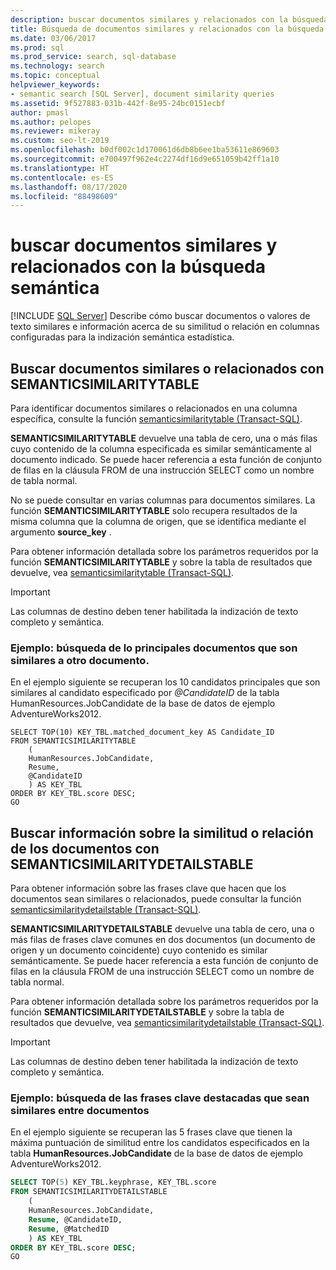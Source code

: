 ```yaml
---
description: buscar documentos similares y relacionados con la búsqueda semántica
title: Búsqueda de documentos similares y relacionados con la búsqueda semántica
ms.date: 03/06/2017
ms.prod: sql
ms.prod_service: search, sql-database
ms.technology: search
ms.topic: conceptual
helpviewer_keywords:
- semantic search [SQL Server], document similarity queries
ms.assetid: 9f527883-031b-442f-8e95-24bc0151ecbf
author: pmasl
ms.author: pelopes
ms.reviewer: mikeray
ms.custom: seo-lt-2019
ms.openlocfilehash: b0df002c1d170061d6db8b6ee1ba53611e869603
ms.sourcegitcommit: e700497f962e4c2274df16d9e651059b42ff1a10
ms.translationtype: HT
ms.contentlocale: es-ES
ms.lasthandoff: 08/17/2020
ms.locfileid: "88498609"
---
```

# <a name="find-similar-and-related-documents-with-semantic-search"></a>buscar documentos similares y relacionados con la búsqueda semántica
 [!INCLUDE [SQL Server](../../includes/applies-to-version/sqlserver.md)]
  Describe cómo buscar documentos o valores de texto similares e información acerca de su similitud o relación en columnas configuradas para la indización semántica estadística.  
   
##  <a name="find-similar-or-related-documents-with-semanticsimilaritytable"></a><a name="HowToQuerySimilar"></a> Buscar documentos similares o relacionados con SEMANTICSIMILARITYTABLE  
 Para identificar documentos similares o relacionados en una columna específica, consulte la función [semanticsimilaritytable &#40;Transact-SQL&#41;](../../relational-databases/system-functions/semanticsimilaritytable-transact-sql.md).  
  
 **SEMANTICSIMILARITYTABLE** devuelve una tabla de cero, una o más filas cuyo contenido de la columna especificada es similar semánticamente al documento indicado. Se puede hacer referencia a esta función de conjunto de filas en la cláusula FROM de una instrucción SELECT como un nombre de tabla normal.  
  
 No se puede consultar en varias columnas para documentos similares. La función **SEMANTICSIMILARITYTABLE** solo recupera resultados de la misma columna que la columna de origen, que se identifica mediante el argumento **source_key** .  
  
 Para obtener información detallada sobre los parámetros requeridos por la función **SEMANTICSIMILARITYTABLE** y sobre la tabla de resultados que devuelve, vea [semanticsimilaritytable &#40;Transact-SQL&#41;](../../relational-databases/system-functions/semanticsimilaritytable-transact-sql.md).  
  
> [!IMPORTANT]  
>  Las columnas de destino deben tener habilitada la indización de texto completo y semántica.  
  
###  <a name="example-find-the-top-documents-that-are-similar-to-another-document"></a><a name="HowToIdentifySimilar"></a> Ejemplo: búsqueda de lo principales documentos que son similares a otro documento.  
 En el ejemplo siguiente se recuperan los 10 candidatos principales que son similares al candidato especificado por *\@CandidateID* de la tabla HumanResources.JobCandidate de la base de datos de ejemplo AdventureWorks2012.  
  
```scr  
SELECT TOP(10) KEY_TBL.matched_document_key AS Candidate_ID  
FROM SEMANTICSIMILARITYTABLE  
    (  
    HumanResources.JobCandidate,  
    Resume,  
    @CandidateID  
    ) AS KEY_TBL  
ORDER BY KEY_TBL.score DESC;  
GO  
```  
  
##  <a name="find-info-about-how-documents-are-similar-or-related-with-semanticsimilaritydetailstable"></a><a name="HowToQuerySimilarity"></a>Buscar información sobre la similitud o relación de los documentos con SEMANTICSIMILARITYDETAILSTABLE  
 Para obtener información sobre las frases clave que hacen que los documentos sean similares o relacionados, puede consultar la función [semanticsimilaritydetailstable &#40;Transact-SQL&#41;](../../relational-databases/system-functions/semanticsimilaritydetailstable-transact-sql.md).  
  
 **SEMANTICSIMILARITYDETAILSTABLE** devuelve una tabla de cero, una o más filas de frases clave comunes en dos documentos (un documento de origen y un documento coincidente) cuyo contenido es similar semánticamente. Se puede hacer referencia a esta función de conjunto de filas en la cláusula FROM de una instrucción SELECT como un nombre de tabla normal.  
  
 Para obtener información detallada sobre los parámetros requeridos por la función **SEMANTICSIMILARITYDETAILSTABLE** y sobre la tabla de resultados que devuelve, vea [semanticsimilaritydetailstable &#40;Transact-SQL&#41;](../../relational-databases/system-functions/semanticsimilaritydetailstable-transact-sql.md).  
  
> [!IMPORTANT]  
>  Las columnas de destino deben tener habilitada la indización de texto completo y semántica.  
  
###  <a name="example-find-the-top-key-phrases-that-are-similar-between-documents"></a><a name="HowToSimilarPhrases"></a> Ejemplo: búsqueda de las frases clave destacadas que sean similares entre documentos  
 En el ejemplo siguiente se recuperan las 5 frases clave que tienen la máxima puntuación de similitud entre los candidatos especificados en la tabla **HumanResources.JobCandidate** de la base de datos de ejemplo AdventureWorks2012.  
  
```sql  
SELECT TOP(5) KEY_TBL.keyphrase, KEY_TBL.score  
FROM SEMANTICSIMILARITYDETAILSTABLE  
    (  
    HumanResources.JobCandidate,  
    Resume, @CandidateID,  
    Resume, @MatchedID  
    ) AS KEY_TBL  
ORDER BY KEY_TBL.score DESC;  
GO  
```  
  
  
